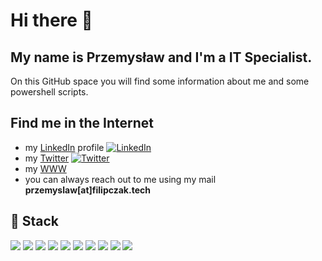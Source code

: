 # Hi there 👋
## My name is Przemysław and I'm a IT Specialist.
On this GitHub space you will find some information about me and some powershell scripts.

## Find me in the Internet

- my <a href="https://www.linkedin.com/in/przemys%C5%82aw-filipczak-12048412b/">LinkedIn</a> profile [![LinkedIn][3.2]][3]
- my <a href="https://twitter.com/p_filipczak">Twitter</a> [![Twitter][1.2]][1]
- my <a href="https://filipczak.tech/">WWW</a>
- you can always reach out to me using my mail <b>przemyslaw[at]filipczak.tech</b>

## 🔧 Stack

![](https://img.shields.io/badge/OS-Windows%20Server-informational?style=flat&logo=windows&logoColor=white&color=235a9f)
![](https://img.shields.io/badge/Virtualization-Hyper--V-informational?style=flat&logo=windows&logoColor=white&color=235a9f)
![](https://img.shields.io/badge/Virtualization-ESXi-informational?style=flat&logo=vmware&logoColor=white&color=fed000)
![](https://img.shields.io/badge/OS-Debian/Ubuntu-informational?style=flat&logo=linux&logoColor=white&color=a80030)
![](https://img.shields.io/badge/Cloud-Azure-informational?style=flat&logo=microsoft&logoColor=white&color=007fff)
![](https://img.shields.io/badge/Services-M365-informational?style=flat&logo=microsoft&logoColor=white&color=c43f1d)
![](https://img.shields.io/badge/Networks-Fortinet-informational?style=flat&logo=fortinet&logoColor=white&color=ee2e24)
![](https://img.shields.io/badge/Networks-Cisco-informational?style=flat&logo=cisco&logoColor=white&color=049fd9)
![](https://img.shields.io/badge/Networks-Mikrotik-informational?style=flat&logo=Mikrotik&logoColor=white&color=ffffff)
![](https://img.shields.io/badge/Backup-Veeam-informational?style=flat&logo=Veeam&logoColor=white&color=00b336)

<!-- links to social media icons -->

<!-- icons with padding -->

[1.1]: http://i.imgur.com/tXSoThF.png (twitter icon with padding)
[2.1]: http://i.imgur.com/0o48UoR.png (github icon with padding)

<!-- icons without padding -->

[1.2]: http://i.imgur.com/wWzX9uB.png (twitter icon without padding)
[2.2]: http://i.imgur.com/9I6NRUm.png (github icon without padding)
[3.2]: https://i.imgur.com/5xXDsbM.png (LinkedIn icon without padding)

 
<!-- links to your social media accounts -->

[1]: https://twitter.com/p_filipczak
[2]: https://github.com/przemyslawfilipczak
[3]: https://www.linkedin.com/in/przemys%C5%82aw-filipczak-12048412b/
[4]: https://filipczak.tech/